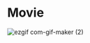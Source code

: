 # Movie

![ezgif com-gif-maker (2)](https://user-images.githubusercontent.com/24623568/98485824-fc4f4d80-21cd-11eb-894b-b7e87655e1e0.gif)
